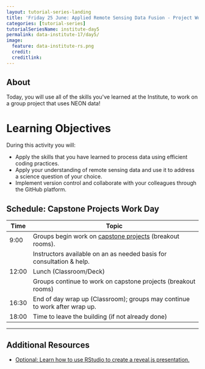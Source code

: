 ```yaml
---
layout: tutorial-series-landing
title: 'Friday 25 June: Applied Remote Sensing Data Fusion - Project Work Day'
categories: [tutorial-series]
tutorialSeriesName: institute-day5
permalink: data-institute-17/day5/
image:
  feature: data-institute-rs.png
  credit:
  creditlink:
---
```

## About

Today, you will use all of the skills you've learned at the Institute,
to work on a group project that uses NEON data!

<div id="objectives" markdown="1">

# Learning Objectives

During this activity you will:

* Apply the skills that you have learned to process data using efficient
coding practices.
* Apply your understanding of remote sensing data and use it to address a science
question of your choice.
* Implement version control and collaborate with your colleagues through the
GitHub platform.

</div>

## Schedule: Capstone Projects Work Day

| Time	| Topic	
|-------------|---------------
| 9:00	| Groups begin work on <a href="{{ site.baseurl }}/data-institute/capstone" target="_blank"> capstone projects</a> (breakout rooms).
| 		| Instructors available on an as needed basis for consultation & help. 
| 12:00	| Lunch (Classroom/Deck)
| 		| Groups continue to work on capstone projects (breakout rooms)
| 16:30	| End of day wrap up (Classroom); groups may continue to work after wrap up.
| 18:00	| Time to leave the building (if not already done)



****

## Additional Resources

* <a href="http://rmarkdown.rstudio.com/revealjs_presentation_format.html" target="_blank"> Optional: Learn how to use RStudio to create a reveal.js presentation.</a>
